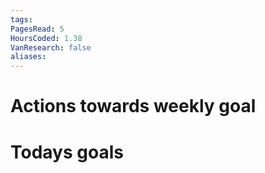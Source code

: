 ```yaml
---
tags: 
PagesRead: 5
HoursCoded: 1.38
VanResearch: false
aliases:
---
```

# Actions towards weekly goal
# Todays goals
